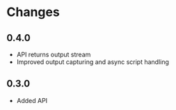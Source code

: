 # Changes

## 0.4.0

- API returns output stream
- Improved output capturing and async script handling

## 0.3.0

- Added API

